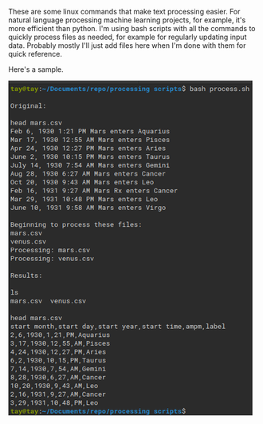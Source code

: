 These are some linux commands that make text processing easier. For natural language processing machine learning projects,
for example, it's more efficient than python. I'm using bash scripts with all the commands to quickly process files as needed, 
for example for regularly updating input data. Probably mostly I'll just add files here when I'm done with them for quick reference.

Here's a sample.

![alt text](https://raw.githubusercontent.com/tjbergstrom/text-processing-scripts/master/screenshot.png)
